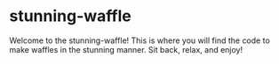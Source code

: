 # stunning-waffle

Welcome to the stunning-waffle!  This is where you will find the code to make waffles in the stunning manner. Sit back, relax, and enjoy!
